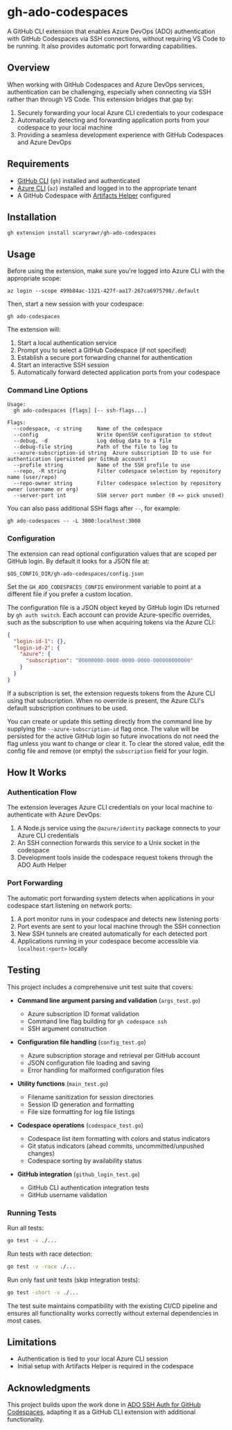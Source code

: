 # gh-ado-codespaces

A GitHub CLI extension that enables Azure DevOps (ADO) authentication with GitHub Codespaces via SSH connections, without requiring VS Code to be running. It also provides automatic port forwarding capabilities.

## Overview

When working with GitHub Codespaces and Azure DevOps services, authentication can be challenging, especially when connecting via SSH rather than through VS Code. This extension bridges that gap by:

1. Securely forwarding your local Azure CLI credentials to your codespace
2. Automatically detecting and forwarding application ports from your codespace to your local machine
3. Providing a seamless development experience with GitHub Codespaces and Azure DevOps

## Requirements

- [GitHub CLI](https://cli.github.com/) (`gh`) installed and authenticated
- [Azure CLI](https://docs.microsoft.com/en-us/cli/azure/install-azure-cli) (`az`) installed and logged in to the appropriate tenant
- A GitHub Codespace with [Artifacts Helper](https://github.com/microsoft/codespace-features/tree/main/src/artifacts-helper) configured

## Installation

```fish
gh extension install scaryrawr/gh-ado-codespaces
```

## Usage

Before using the extension, make sure you're logged into Azure CLI with the appropriate scope:

```fish
az login --scope 499b84ac-1321-427f-aa17-267ca6975798/.default
```

Then, start a new session with your codespace:

```fish
gh ado-codespaces
```

The extension will:

1. Start a local authentication service
2. Prompt you to select a GitHub Codespace (if not specified)
3. Establish a secure port forwarding channel for authentication
4. Start an interactive SSH session
5. Automatically forward detected application ports from your codespace

### Command Line Options

```
Usage:
  gh ado-codespaces [flags] [-- ssh-flags...]

Flags:
  --codespace, -c string     Name of the codespace
  --config                   Write OpenSSH configuration to stdout
  --debug, -d                Log debug data to a file
  --debug-file string        Path of the file to log to
  --azure-subscription-id string  Azure subscription ID to use for authentication (persisted per GitHub account)
  --profile string           Name of the SSH profile to use
  --repo, -R string          Filter codespace selection by repository name (user/repo)
  --repo-owner string        Filter codespace selection by repository owner (username or org)
  --server-port int          SSH server port number (0 => pick unused)
```

You can also pass additional SSH flags after `--`, for example:

```fish
gh ado-codespaces -- -L 3000:localhost:3000
```

### Configuration

The extension can read optional configuration values that are scoped per GitHub login. By default it looks for a JSON file at:

```text
$OS_CONFIG_DIR/gh-ado-codespaces/config.json
```

Set the `GH_ADO_CODESPACES_CONFIG` environment variable to point at a different file if you prefer a custom location.

The configuration file is a JSON object keyed by GitHub login IDs returned by `gh auth switch`. Each account can provide Azure-specific overrides, such as the subscription to use when acquiring tokens via the Azure CLI:

```json
{
  "login-id-1": {},
  "login-id-2": {
    "azure": {
      "subscription": "00000000-0000-0000-0000-000000000000"
    }
  }
}
```

If a subscription is set, the extension requests tokens from the Azure CLI using that subscription. When no override is present, the Azure CLI's default subscription continues to be used.

You can create or update this setting directly from the command line by supplying the `--azure-subscription-id` flag once. The value will be persisted for the active GitHub login so future invocations do not need the flag unless you want to change or clear it. To clear the stored value, edit the config file and remove (or empty) the `subscription` field for your login.

## How It Works

### Authentication Flow

The extension leverages Azure CLI credentials on your local machine to authenticate with Azure DevOps:

1. A Node.js service using the `@azure/identity` package connects to your Azure CLI credentials
2. An SSH connection forwards this service to a Unix socket in the codespace
3. Development tools inside the codespace request tokens through the ADO Auth Helper

### Port Forwarding

The automatic port forwarding system detects when applications in your codespace start listening on network ports:

1. A port monitor runs in your codespace and detects new listening ports
2. Port events are sent to your local machine through the SSH connection
3. New SSH tunnels are created automatically for each detected port
4. Applications running in your codespace become accessible via `localhost:<port>` locally

## Testing

This project includes a comprehensive unit test suite that covers:

- **Command line argument parsing and validation** (`args_test.go`)
  - Azure subscription ID format validation
  - Command line flag building for `gh codespace ssh`
  - SSH argument construction
  
- **Configuration file handling** (`config_test.go`)
  - Azure subscription storage and retrieval per GitHub account
  - JSON configuration file loading and saving
  - Error handling for malformed configuration files

- **Utility functions** (`main_test.go`)
  - Filename sanitization for session directories  
  - Session ID generation and formatting
  - File size formatting for log file listings

- **Codespace operations** (`codespace_test.go`)
  - Codespace list item formatting with colors and status indicators
  - Git status indicators (ahead commits, uncommitted/unpushed changes)
  - Codespace sorting by availability status

- **GitHub integration** (`github_login_test.go`)
  - GitHub CLI authentication integration tests
  - GitHub username validation

### Running Tests

Run all tests:
```bash
go test -v ./...
```

Run tests with race detection:
```bash
go test -v -race ./...
```

Run only fast unit tests (skip integration tests):
```bash
go test -short -v ./...
```

The test suite maintains compatibility with the existing CI/CD pipeline and ensures all functionality works correctly without external dependencies in most cases.

## Limitations

- Authentication is tied to your local Azure CLI session
- Initial setup with Artifacts Helper is required in the codespace

## Acknowledgments

This project builds upon the work done in [ADO SSH Auth for GitHub Codespaces](https://github.com/scaryrawr/ado-ssh-auth), adapting it as a GitHub CLI extension with additional functionality.

